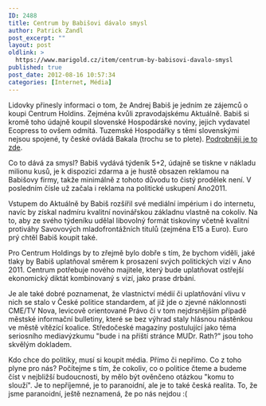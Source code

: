 ```yaml
---
ID: 2488
title: Centrum by Babišovi dávalo smysl
author: Patrick Zandl
post_excerpt: ""
layout: post
oldlink: >
  https://www.marigold.cz/item/centrum-by-babisovi-davalo-smysl
published: true
post_date: 2012-08-16 10:57:34
categories: [Internet, Média]
---
```

<p> Lidovky přinesly informaci o tom, že Andrej Babiš je jedním ze zájemců o koupi Centrum Holdins. Zejména kvůli zpravodajskému Aktuálně. Babiš si kromě toho údajně koupil slovenské Hospodárské noviny, jejich vydavatel Ecopress to ovšem odmítá. Tuzemské Hospodářky s těmi slovenskými nejsou spojené, ty české ovládá Bakala (trochu se to plete). <a href="http://medialne.etrend.sk/tlac-spravy/ln-babis-chce-centrum-holdings-udajne-kupil-hospodarske-noviny.html" target="_self" title="">Podrobněji je to zde</a>.</p>



<p>Co to dává za smysl? Babiš vydává týdeník 5+2, údajně se tiskne v nákladu milionu kusů, je k dispozici zdarma a je hustě obsazen reklamou na Babišovy firmy, takže minimálně z tohoto důvodu to čistý prodělek není. V posledním čísle už začala i reklama na politické uskupení Ano2011. </p>
<p> Vstupem do Aktuálně by Babiš rozšířil své mediální impérium i do internetu, navíc by získal nadmíru kvalitní novinářskou základnu vlastně na cokoliv. Na to, aby ze svého týdeníku udělal libovolný formát tiskoviny včetně kvalitní  protiváhy Savovových mladofrontážních titulů (zejména E15 a Euro). Euro prý chtěl Babiš koupit také. </p>
<p>Pro Centrum Holdings by to zřejmě bylo dobře s tím, že bychom viděli, jaké tlaky by Babiš uplatňoval směrem k prosazení svých politických vizí v Ano 2011. Centrum potřebuje nového majitele, který bude uplatňovat ostřejší ekonomický diktát kombinovaný s vizí, jako prase drbání. </p>
<p>Je ale také dobré poznamenat, že vlastnictví médií či uplatňování vlivu v nich se stalo v České politice standardem, ať již jde o zjevné náklonnosti CME/TV Nova, levicově orientované Právo či v tom nejdrsnějším případě městské informační bulletiny, které se bez výhrad staly hlásnou nástěnkou ve městě vítězící koalice. Středočeské magazíny postulující jako téma seriosního mediavýzkumu "bude i na příští stránce MUDr. Rath?" jsou toho skvělým dokladem. </p>
<p>Kdo chce do politiky, musí si koupit média. Přímo či nepřímo. Co z toho plyne pro nás? Počítejme s tím, že cokoliv, co o politice čteme a budeme číst v nejbližší budoucnosti, by mělo být ověnčeno otázkou "komu to slouží". Je to nepříjemné, je to paranoidní, ale je to také česká realita. To, že jsme paranoidní, ještě neznamená, že po nás nejdou :(</p>
